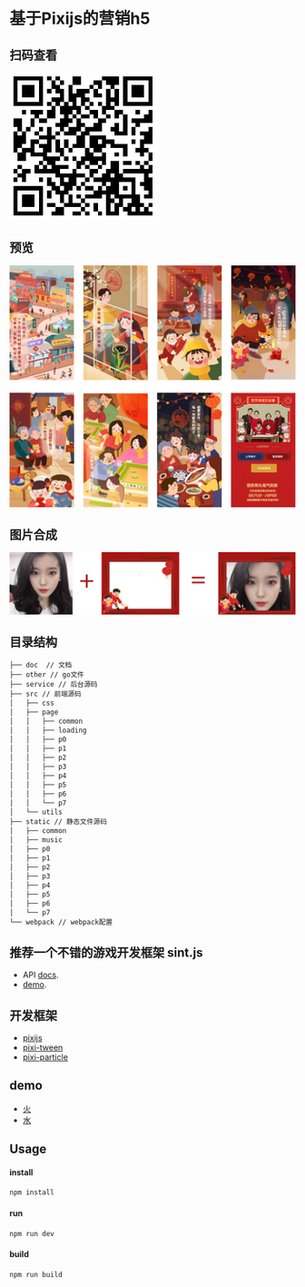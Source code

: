 # 基于Pixijs的营销h5

## 扫码查看
![code](./doc/code.png)

## 预览
![code](./doc/bg.jpg)

## 图片合成
![](./doc/h.jpg)


## 目录结构

```tree
├── doc  // 文档
├── other // go文件
├── service // 后台源码
├── src // 前端源码
│   ├── css
│   ├── page
│   │   ├── common
│   │   ├── loading
│   │   ├── p0
│   │   ├── p1
│   │   ├── p2
│   │   ├── p3
│   │   ├── p4
│   │   ├── p5
│   │   ├── p6
│   │   └── p7
│   └── utils
├── static // 静态文件源码
│   ├── common
│   ├── music
│   ├── p0
│   ├── p1
│   ├── p2
│   ├── p3
│   ├── p4
│   ├── p5
│   ├── p6
│   └── p7
└── webpack // webpack配置
```

## 推荐一个不错的游戏开发框架 sint.js

- API [docs](https://watertian.github.io/sint.js/docs/).
- [demo](https://watertian.github.io/sint-example/).


## 开发框架
- [pixijs](https://pixijs.io/examples/#/basics/basic.js)
- [pixi-tween](https://themoonrat.github.io/pixi-tween/docs/index.html)
- [pixi-particle](http://pixijs.io/pixi-particles/docs/index.html)


## demo
- [火](https://pixijs.io/pixi-particles/examples/flame.html)
- [水](https://www.sucaihuo.com/js/3139.html)

## Usage

#### install

```sh
npm install
```

#### run

```sh
npm run dev
```

#### build

```sh
npm run build
```

